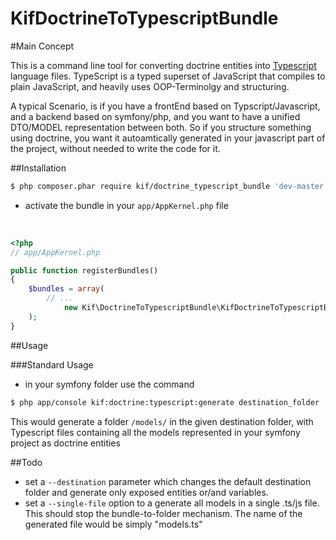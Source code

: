 KifDoctrineToTypescriptBundle
=============================

#Main Concept

This is a command line tool for converting doctrine entities into [Typescript](http://www.typescriptlang.org/) language files.
TypeScript is a typed superset of JavaScript that compiles to plain JavaScript, and heavily uses OOP-Terminolgy and structuring.

A typical Scenario, is if you have a frontEnd based on Typscript/Javascript, and a backend based on symfony/php, and you want to have
a unified DTO/MODEL     representation between both. So if you structure something using doctrine, you want it autoamtically generated
in your javascript part of the project, without needed to write the code for it.



##Installation

``` bash
$ php composer.phar require kif/doctrine_typescript_bundle 'dev-master'
```


* activate the bundle in your <code>app/AppKernel.php</code> file
<br>

``` php
<?php
// app/AppKernel.php

public function registerBundles()
{
    $bundles = array(
        // ...
            new Kif\DoctrineToTypescriptBundle\KifDoctrineToTypescriptBundle(),
    );
}
```


##Usage


###Standard Usage

* in your symfony folder use the command


``` bash
$ php app/console kif:doctrine:typescript:generate destination_folder
```

This would generate a folder <code>/models/</code> in the given destination folder, with Typescript files containing all the models
represented in your symfony project as doctrine entities



##Todo
* set a <code>--destination</code> parameter which changes the default destination folder
and generate only exposed entities or/and variables.
* set a <code>--single-file</code> option to a generate all models in a single .ts/js file. 
This should stop the bundle-to-folder mechanism. The name of the generated file would be simply "models.ts"


